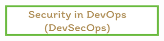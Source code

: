 <p align="center">
  <img src="img/Security in DevOps (DevSecOps).png" width="605" height="100">
</p>
